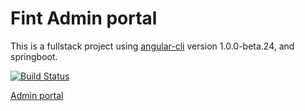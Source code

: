 # Fint Admin portal #

This is a fullstack project using [angular-cli](https://github.com/angular/angular-cli) version 1.0.0-beta.24, and springboot.

[![Build Status](https://jenkins.rogfk.no/buildStatus/icon?job=FINTprosjektet/fint-admin-portal/master)](https://jenkins.rogfk.no/job/FINTprosjektet/job/fint-admin-portal/job/master/)

[Admin portal](https://adminportal.felleskomponent.no/)

